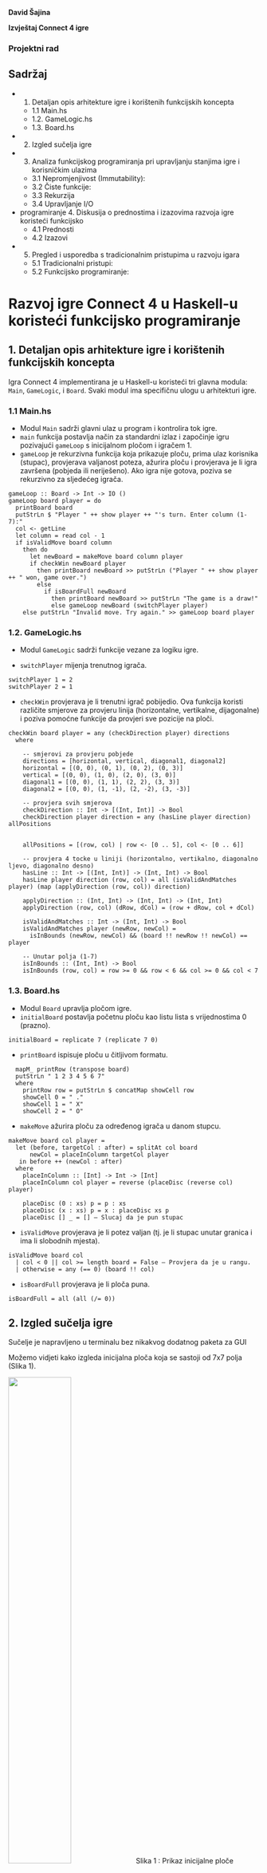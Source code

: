 

**David Šajina**

**Izvještaj Connect 4 igre**

### Projektni rad


## Sadržaj

- 1. Detaljan opis arhitekture igre i korištenih funkcijskih koncepta
   - 1.1 Main.hs
   - 1.2. GameLogic.hs
   - 1.3. Board.hs
- 2. Izgled sučelja igre
- 3. Analiza funkcijskog programiranja pri upravljanju stanjima igre i korisničkim ulazima 
   - 3.1 Nepromjenjivost (Immutability):
   - 3.2 Čiste funkcije:
   - 3.3 Rekurzija
   - 3.4 Upravljanje I/O
- programiranje 4. Diskusija o prednostima i izazovima razvoja igre koristeći funkcijsko
   - 4.1 Prednosti
   - 4.2 Izazovi
- 5. Pregled i usporedba s tradicionalnim pristupima u razvoju igara
   - 5.1 Tradicionalni pristupi:
   - 5.2 Funkcijsko programiranje:




<h1><b>Razvoj igre Connect 4 u Haskell-u koristeći funkcijsko programiranje</b></h1>

## 1. Detaljan opis arhitekture igre i korištenih funkcijskih koncepta

Igra Connect 4 implementirana je u Haskell-u koristeći tri glavna modula: `Main`, `GameLogic`, i
`Board`. Svaki modul ima specifičnu ulogu u arhitekturi igre.

### 1.1 Main.hs

- Modul `Main` sadrži glavni ulaz u program i kontrolira tok igre.
- `main` funkcija postavlja način za standardni izlaz i započinje igru pozivajući `gameLoop` s
inicijalnom pločom i igračem 1.
- `gameLoop` je rekurzivna funkcija koja prikazuje ploču, prima ulaz korisnika (stupac), provjerava
valjanost poteza, ažurira ploču i provjerava je li igra završena (pobjeda ili neriješeno). Ako igra nije
gotova, poziva se rekurzivno za sljedećeg igrača.

```
gameLoop :: Board -> Int -> IO ()
gameLoop board player = do
  printBoard board
  putStrLn $ "Player " ++ show player ++ "'s turn. Enter column (1-7):"
  col <- getLine
  let column = read col - 1
  if isValidMove board column
    then do
      let newBoard = makeMove board column player
      if checkWin newBoard player
        then printBoard newBoard >> putStrLn ("Player " ++ show player ++ " won, game over.")
        else
          if isBoardFull newBoard
            then printBoard newBoard >> putStrLn "The game is a draw!"
            else gameLoop newBoard (switchPlayer player)
    else putStrLn "Invalid move. Try again." >> gameLoop board player
```

### 1.2. GameLogic.hs

- Modul `GameLogic` sadrži funkcije vezane za logiku igre.


- `switchPlayer` mijenja trenutnog igrača.
```switchPlayer :: Int -> Int
switchPlayer 1 = 2
switchPlayer 2 = 1
```

- `checkWin` provjerava je li trenutni igrač pobijedio. Ova funkcija koristi različite smjerove za
provjeru linija (horizontalne, vertikalne, dijagonalne) i poziva pomoćne funkcije da provjeri sve
pozicije na ploči.
```checkWin :: Board -> Int -> Bool
checkWin board player = any (checkDirection player) directions
  where

    -- smjerovi za provjeru pobjede
    directions = [horizontal, vertical, diagonal1, diagonal2]
    horizontal = [(0, 0), (0, 1), (0, 2), (0, 3)]
    vertical = [(0, 0), (1, 0), (2, 0), (3, 0)]
    diagonal1 = [(0, 0), (1, 1), (2, 2), (3, 3)]
    diagonal2 = [(0, 0), (1, -1), (2, -2), (3, -3)]

    -- provjera svih smjerova
    checkDirection :: Int -> [(Int, Int)] -> Bool
    checkDirection player direction = any (hasLine player direction) allPositions

 
    allPositions = [(row, col) | row <- [0 .. 5], col <- [0 .. 6]]

    -- provjera 4 tocke u liniji (horizontalno, vertikalno, diagonalno ljevo, diagonalno desno)
    hasLine :: Int -> [(Int, Int)] -> (Int, Int) -> Bool
    hasLine player direction (row, col) = all (isValidAndMatches player) (map (applyDirection (row, col)) direction)

    applyDirection :: (Int, Int) -> (Int, Int) -> (Int, Int)
    applyDirection (row, col) (dRow, dCol) = (row + dRow, col + dCol)

    isValidAndMatches :: Int -> (Int, Int) -> Bool
    isValidAndMatches player (newRow, newCol) =
      isInBounds (newRow, newCol) && (board !! newRow !! newCol) == player

    -- Unutar polja (1-7)
    isInBounds :: (Int, Int) -> Bool
    isInBounds (row, col) = row >= 0 && row < 6 && col >= 0 && col < 7
```


### 1.3. Board.hs

- Modul `Board` upravlja pločom igre.
- `initialBoard` postavlja početnu ploču kao listu lista s vrijednostima 0 (prazno).
```initialBoard :: Board
initialBoard = replicate 7 (replicate 7 0)
```

- `printBoard` ispisuje ploču u čitljivom formatu.
```printBoard board = do
  mapM_ printRow (transpose board)
  putStrLn " 1 2 3 4 5 6 7"
  where
    printRow row = putStrLn $ concatMap showCell row
    showCell 0 = " ."
    showCell 1 = " X"
    showCell 2 = " O"
```
- `makeMove` ažurira ploču za određenog igrača u danom stupcu.

```makeMove :: Board -> Int -> Int -> Board
makeMove board col player =
  let (before, targetCol : after) = splitAt col board
      newCol = placeInColumn targetCol player
   in before ++ (newCol : after)
  where
    placeInColumn :: [Int] -> Int -> [Int]
    placeInColumn col player = reverse (placeDisc (reverse col) player)

    placeDisc (0 : xs) p = p : xs
    placeDisc (x : xs) p = x : placeDisc xs p
    placeDisc [] _ = [] – Slucaj da je pun stupac
```

- `isValidMove` provjerava je li potez valjan (tj. je li stupac unutar granica i ima li slobodnih mjesta).

```isValidMove :: Board -> Int -> Bool
isValidMove board col
  | col < 0 || col >= length board = False – Provjera da je u rangu.
  | otherwise = any (== 0) (board !! col)
```

- `isBoardFull` provjerava je li ploča puna.

```isBoardFull :: Board -> Bool
isBoardFull = all (all (/= 0))
```
## 2. Izgled sučelja igre

Sučelje je napravljeno u terminalu bez nikakvog dodatnog paketa za GUI

Možemo vidjeti kako izgleda inicijalna ploča koja se sastoji od 7x7 polja (Slika 1).

<img src="./Initial.png"
style="width:50%;height:50%" />
Slika 1 : Prikaz inicijalne ploče


Nakon pokrenute igre, igrač unosi u koji stupac želi staviti svoju točku (Slika 2)


<img src="./First_turn.png"
style="width:50%;height:50%" />
Slika 2: Prikaz odigranog poteza 1 igrača 1

Nakon što je igrač 1 odigrao, dolazi na red igrač 2 (Slika 3)


<img src="./2ndTurn.png"
style="width:50%;height:50%" />
Slika 3: Prikaz odigranog poteza za igrača 2

Nakon što igrač postavi 4 točke u horizontalnu, vertikalnu ili dijagonalnu liniju pobjedi (Slika 4)


<img src="./win.png"
style="width:50%;height:50%" />
Slika 4: Prikaz pobjede igrača 1

## 3. Analiza funkcijskog programiranja pri upravljanju stanjima igre i korisničkim ulazima

Funkcijsko programiranje koristi nepromjenjive podatke i čiste funkcije, što olakšava upravljanje
stanjima igre. Evo kako se to manifestira u ovoj igri:

### 3.1 Nepromjenjivost (Immutability):

- Stanja igre (ploča) su nepromjenjiva. Svaka promjena stanja rezultira novom pločom, dok
originalna ostaje nepromijenjena. To pomaže u izbjegavanju grešaka povezanih s nepredvidivim
promjenama stanja.

### 3.2 Čiste funkcije:


- Funkcije kao što su `makeMove`, `checkWin` i `switchPlayer` su čiste, što znači da uvijek daju isti
izlaz za isti ulaz bez nuspojava. Ovo čini testiranje i razumijevanje koda lakšim.

### 3.3 Rekurzija

- Rekurzivne funkcije, poput `gameLoop`, omogućuju elegantno upravljanje ponavljajućim
procesima (na primjer, izmjenom poteza između igrača) bez potrebe za eksplicitnim petljama ili
mutabilnim varijablama.

### 3.4 Upravljanje I/O

- Ulazi korisnika se čitaju i obrađuju na način koji minimizira mogućnost grešaka. Na primjer, unos
stupca se validira prije nego što se potez napravi.


## 4. Diskusija o prednostima i izazovima razvoja igre koristeći funkcijsko programiranje

### 4.1 Prednosti

1. Jednostavnost i jasnoća:

- Kod je često kraći i jednostavniji za razumijevanje zbog deklarativnog pristupa i fokusiranja na
"što" treba učiniti umjesto "kako".
2. Manje grešaka:
- Nepromjenjivost i čiste funkcije smanjuju mogućnost grešaka povezanih s promjenama stanja i
nuspojavama.
3. Lakše testiranje:
- Zbog čistoće funkcija, testiranje je jednostavnije jer funkcije nemaju nuspojave i uvijek daju isti
rezultat za isti ulaz.

### 4.2 Izazovi:

1. Učenje i prilagodba:
- Teža prilagodba na funkcijski stil nakon navike imperativnog programiranja zbog drugačijeg načina
razmišljanja i rješavanja problema.
2. Debugging:
- Debugging funkcijskog koda je puno izazovniji zbog rekurzivnih poziva i manjka eksplicitnih stanja.
Teže je diagnosticirati gdje je nešto pošlo po krivom. Nije jednostavno kao što je to za imperativne
jezike.
3. Kompleksnost u složenijim projektima:
- Kada projekti počnu skalirati, počinje biti jako teško pratiti sve funkcije, stanja i interakcije.

## 5. Pregled i usporedba s tradicionalnim pristupima u razvoju igara

### 5.1 Tradicionalni pristupi:

- Imperativno programiranje:


- Koristi eksplicitne naredbe za promjenu stanja.
- Mutabilne varijable omogućuju direktne promjene stanja, što može biti efikasnije, ali sklono
greškama.
- Objektno orijentirano programiranje:
- Stanja i ponašanja se grupiraju unutar objekata.
- Koristi klase i objekte za modeliranje igre, što omohućava bolju i čišću organizaciju koda, ali može
dovesti do kompleksne hijerarhije i teškog praćenja stanja.

### 5.2 Funkcijsko programiranje:

- Deklarativan pristup:
- Fokusira se na opisivanje što treba učiniti, a ne kako.
- Koristi nepromjenjive podatke i čiste funkcije, što smanjuje greške povezane s promjenama stanja.
- Jednostavnost i jasnoća:
- Kod je često lakši za čitanje i razumijevanje zbog deklarativnog pristupa i jasnog razdvajanja logike i
stanja.

Funkcijsko programiranje nam daje veću pouzdanost i održivost koda kada je ispravno napisan.
Zahtjeva shvaćanje svoje logike programiranja i drugačije pristupe programiranju od tradicionalnih.


